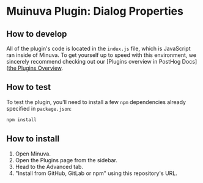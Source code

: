 # Muinuva Plugin: Dialog Properties

## How to develop

All of the plugin's code is located in the `index.js` file, which is JavaScript ran inside of Minuva.
To get yourself up to speed with this environment, we sincerely recommend checking out our [Plugins overview in PostHog Docs]([the Plugins Overview](https://posthog.com/docs/plugins/build/overview).

## How to test

To test the plugin, you'll need to install a few `npm` dependencies already specified in `package.json`:
```bash
npm install
```
## How to install

1. Open Minuva.
1. Open the Plugins page from the sidebar.
1. Head to the Advanced tab.
1. "Install from GitHub, GitLab or npm" using this repository's URL.

